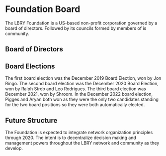 # Foundation Board
The LBRY Foundation is a US-based non-profit corporation governed by a board of directors. Followed by its councils formed by members of is community.
<!-- TODO probably add more about the governance here -->

## Board of Directors
<!-- TODO update images with real people -->
<Person
  avatar="/logo.png"
  imageClass="rounded"
  name="Vlad Nikolaev"
  subtitle="Second community elected board member of LBRY Foundation, Inc."/>
<Person
  avatar="/logo.png"
  imageClass="rounded"
  name="Ralph Streb"
  subtitle="Second community elected board member of LBRY Foundation, Inc."/> <!-- TODO typo? -->
<Person
  avatar="/logo.png"
  imageClass="rounded"
  name="Shroom"
  subtitle="Third community elected board member of LBRY Foundation, Inc."/>
<Person
  avatar="/logo.png"
  imageClass="rounded"
  name="Pigges"
  subtitle="Fourth community elected board member of LBRY Foundation, Inc."/>
<Person
  avatar="/logo.png"
  imageClass="rounded"
  name="Aryan"
  subtitle="Fourth community elected board member of LBRY Foundation, Inc."/>
## Board Elections
The first board election was the December 2019 Board Election, won by Jon Ringo.
The second board election was the December 2020 Board Election, won by Ralph Streb and Leo Rodrigues.
The third board election was December 2021, won by Shroom.
In the December 2022 board election, Pigges and Aryan both won as they were the only two candidates standing for the two board positions so they were both automatically elected.
<!-- TODO more info? -->

## Future Structure
The Foundation is expected to integrate network organization principles through 2020.
The intent is to decentralize decision making and management powers throughout the LBRY network and community as they develop.
<!-- TODO more info? -->

